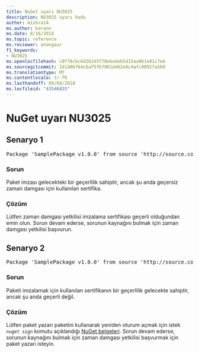 ```yaml
---
title: NuGet uyarı NU3025
description: NU3025 uyarı kodu
author: mishra14
ms.author: karann
ms.date: 8/16/2018
ms.topic: reference
ms.reviewer: anangaur
f1_keywords:
- NU3025
ms.openlocfilehash: c0f70cbc6d26245f70ebadeb5415aa9b1e81c7e6
ms.sourcegitcommit: 1d1406764c6af5fb7801d462e0c4afc9092fa569
ms.translationtype: MT
ms.contentlocale: tr-TR
ms.lasthandoff: 09/04/2018
ms.locfileid: "43546835"
---
```

# <a name="nuget-warning-nu3025"></a>NuGet uyarı NU3025

## <a name="scenario-1"></a>Senaryo 1

<pre>Package 'SamplePackage v1.0.0' from source 'http://source.com/index.json': The timestamp signing certificate is not yet valid.</pre>

### <a name="issue"></a>Sorun

Paket imzası gelecekteki bir geçerlilik sahiptir, ancak şu anda geçersiz zaman damgası için kullanılan sertifika.


### <a name="solution"></a>Çözüm

Lütfen zaman damgası yetkilisi imzalama sertifikası geçerli olduğundan emin olun. Sorun devam ederse, sorunun kaynağını bulmak için zaman damgası yetkilisi başvurun.



## <a name="scenario-2"></a>Senaryo 2

<pre>Package 'SamplePackage v1.0.0' from source 'http://source.com/index.json': The primary signature's timestamp signing certificate is not yet valid.</pre>

### <a name="issue"></a>Sorun

Paketi imzalamak için kullanılan sertifikanın bir geçerlilik gelecekte sahiptir, ancak şu anda geçerli değil.


### <a name="solution"></a>Çözüm

Lütfen paket yazarı paketini kullanarak yeniden oturum açmak için istek `nuget sign` komutu açıklandığı [NuGet belgeleri](https://docs.microsoft.com/en-us/nuget/create-packages/sign-a-package). Sorun devam ederse, sorunun kaynağını bulmak için zaman damgası yetkilisi başvurmak için paket yazarı isteyin.


